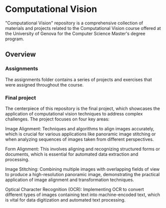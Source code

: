 # Computational Vision
"Computational Vision" repository is a comprehensive collection of materials and projects related to the Computational Vision course offered at the University of Genova for the Computer Science Master's degree program.
## Overview
### Assignments
The assignments folder contains a series of projects and exercises that were assigned throughout the course.
### Final project
The centerpiece of this repository is the final project, which showcases the application of computational vision techniques to address complex challenges. The project focuses on four key areas:

Image Alignment: Techniques and algorithms to align images accurately, which is crucial for various applications like panoramic image stitching or when analyzing sequences of images taken from different perspectives.

Form Alignment: This involves aligning and recognizing structured forms or documents, which is essential for automated data extraction and processing.

Image Stitching: Combining multiple images with overlapping fields of view to produce a high-resolution panoramic image, demonstrating the practical application of image alignment and transformation techniques.

Optical Character Recognition (OCR): Implementing OCR to convert different types of images containing text into machine-encoded text, which is vital for data digitization and automated text processing.
